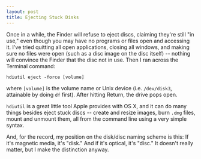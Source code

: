 ```yaml
---
layout: post
title: Ejecting Stuck Disks
---
```


Once in a while, the Finder will refuse to eject discs, claiming they're still "in use," even though you may have no programs or files open and accessing it.  I've tried quitting all open applications, closing all windows, and making sure no files were open (such as a disc image on the disc itself) -- nothing will convince the Finder that the disc not in use.  Then I ran across the Terminal command:

    hdiutil eject -force [volume]

where `[volume]` is the volume name or Unix device (i.e. `/dev/disk3`, attainable by doing `df` first).  After hitting Return, the drive pops open.

`hdiutil` is a great little tool Apple provides with OS X, and it can do many things besides eject stuck discs -- create and resize images, burn `.dmg` files, mount and unmount them, all from the command line using a very simple syntax.

And, for the record, my position on the disk/disc naming scheme is this: If it's magnetic media, it's "disk."  And if it's optical, it's "disc."  It doesn't really matter, but I make the distinction anyway.
